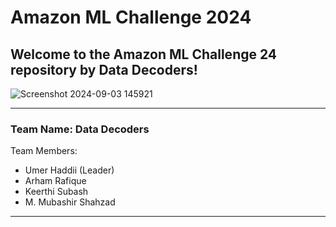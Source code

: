 # Amazon ML Challenge 2024

Welcome to the Amazon ML Challenge 24  repository by Data Decoders!
---


![Screenshot 2024-09-03 145921](https://github.com/user-attachments/assets/345624d0-a310-42d8-8352-93407513ecce)



---
### Team Name: Data Decoders

Team Members:
* Umer Haddii (Leader)
* Arham Rafique
* Keerthi Subash
* M. Mubashir Shahzad
---
